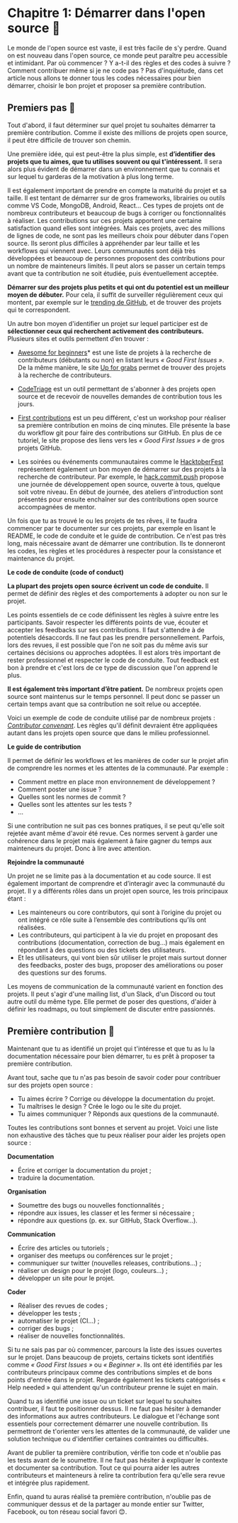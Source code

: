 # Chapitre 1: Démarrer dans l'open source 🥚

Le monde de l'open source est vaste, il est très facile de s'y perdre. Quand on est nouveau dans l'open source, ce monde peut paraître peu accessible et intimidant. Par où commencer ? Y a-t-il des règles et des codes à suivre ? Comment contribuer même si je ne code pas ?
Pas d'inquiétude, dans cet article nous allons te donner tous les codes nécessaires pour bien démarrer, choisir le bon projet et proposer sa première contribution.


## Premiers pas 🐣

Tout d'abord, il faut déterminer sur quel projet tu souhaites démarrer ta première contribution. Comme il existe des millions de projets open source, il peut être difficile de trouver son chemin.

Une première idée, qui est peut-être la plus simple, est **d’identifier des projets que tu aimes, que tu utilises souvent ou qui t'intéressent.** Il sera alors plus évident de démarrer dans un environnement que tu connais et sur lequel tu garderas de la motivation à plus long terme.

Il est également important de prendre en compte la maturité du projet et sa taille. Il est tentant de démarrer sur de gros frameworks, librairies ou outils comme VS Code, MongoDB, Android, React… Ces types de projets ont de nombreux contributeurs et beaucoup de bugs à corriger ou fonctionnalités à réaliser. Les contributions sur ces projets apportent une certaine satisfaction quand elles sont intégrées. Mais ces projets, avec des millions de lignes de code, ne sont pas les meilleurs choix pour débuter dans l'open source. Ils seront plus difficiles à appréhender par leur taille et les workflows qui viennent avec. Leurs communautés sont déjà très développées et beaucoup de personnes proposent des contributions pour un nombre de mainteneurs limités. Il peut alors se passer un certain temps avant que ta contribution ne soit étudiée, puis éventuellement acceptée.

**Démarrer sur des projets plus petits et qui ont du potentiel est un meilleur moyen de débuter.** Pour cela, il suffit de surveiller régulièrement ceux qui montent, par exemple sur le [trending de GitHub](https://github.com/trending/javascript?since=monthly), et de trouver des projets qui te correspondent.

Un autre bon moyen d'identifier un projet sur lequel participer est de **sélectionner ceux qui recherchent activement des contributeurs.** Plusieurs sites et outils permettent d’en trouver :

* [Awesome for beginners](https://github.com/MunGell/awesome-for-beginners)* est une liste de projets à la recherche de contributeurs (débutants ou non) en listant leurs *« Good First Issues »*. De la même manière, le site [Up for grabs](https://up-for-grabs.net) permet de trouver des projets à la recherche de contributeurs.

* [CodeTriage](https://www.codetriage.com/) est un outil permettant de s'abonner à des projets open source et de recevoir de nouvelles demandes de contribution tous les jours.

* [First contributions](https://firstcontributions.github.io/) est un peu différent, c'est un workshop pour réaliser sa première contribution en moins de cinq minutes. Elle présente la base du workflow git pour faire des contributions sur GitHub. En plus de ce tutoriel, le site propose des liens vers les *« Good First Issues »* de gros projets GitHub.

* Les soirées ou événements communautaires comme le [HacktoberFest](https://hacktoberfest.digitalocean.com/) représentent également un bon moyen de démarrer sur des projets à la recherche de contributeur. Par exemple, le [hack.commit.push](https://hack-commit-pu.sh/) propose une journée de développement open source, ouverte à tous, quelque soit votre niveau. En début de journée, des ateliers d'introduction sont présentés pour ensuite enchaîner sur des contributions open source accompagnées de mentor.

Un fois que tu as trouvé le ou les projets de tes rêves, il te faudra commencer par te documenter sur ces projets, par exemple en lisant le README, le code de conduite et le guide de contribution. Ce n'est pas très long, mais nécessaire avant de démarrer une contribution. Ils te donneront les codes, les règles et les procédures à respecter pour la consistance et maintenance du projet.

**Le code de conduite (code of conduct)**

**La plupart des projets open source écrivent un code de conduite.** Il permet de définir des règles et des comportements à adopter ou non sur le projet.

Les points essentiels de ce code définissent les règles à suivre entre les participants. Savoir respecter les différents points de vue, écouter et accepter les feedbacks sur ses contributions. Il faut s'attendre à de potentiels désaccords. Il ne faut pas les prendre personnellement. Parfois, lors des revues, il est possible que l'on ne soit pas du même avis sur certaines décisions ou approches adoptées. Il est alors très important de rester professionnel et respecter le code de conduite. Tout feedback est bon à prendre et c'est lors de ce type de discussion que l'on apprend le plus.

**Il est également très important d’être patient.** De nombreux projets open source sont maintenus sur le temps personnel. Il peut donc se passer un certain temps avant que sa contribution ne soit relue ou acceptée.

Voici un exemple de code de conduite utilisé par de nombreux projets : [*Contributor convenant*](https://www.contributor-covenant.org/). Les règles qu'il définit devraient être appliquées autant dans les projets open source que dans le milieu professionnel.

**Le guide de contribution**

Il permet de définir les workflows et les manières de coder sur le projet afin de comprendre les normes et les attentes de la communauté. Par exemple :
* Comment mettre en place mon environnement de développement ?
* Comment poster une issue ?
* Quelles sont les normes de commit ?
* Quelles sont les attentes sur les tests ?
* …

Si une contribution ne suit pas ces bonnes pratiques, il se peut qu'elle soit rejetée avant même d'avoir été revue. Ces normes servent à garder une cohérence dans le projet mais également à faire gagner du temps aux mainteneurs du projet. Donc à lire avec attention.

**Rejoindre la communauté**

Un projet ne se limite pas à la documentation et au code source. Il est également important de comprendre et d’interagir avec la communauté du projet. Il y a différents rôles dans un projet open source, les trois principaux étant :
* Les mainteneurs ou core contributors, qui sont à l’origine du projet ou ont intégré ce rôle suite à l’ensemble des contributions qu’ils ont réalisées.
* Les contributeurs, qui participent à la vie du projet en proposant des contributions (documentation, correction de bug...) mais également en répondant à des questions ou des tickets des utilisateurs.
* Et les utilisateurs, qui vont bien sûr utiliser le projet mais surtout donner des feedbacks, poster des bugs, proposer des améliorations ou poser des questions sur des forums.

Les moyens de communication de la communauté varient en fonction des projets. Il peut s'agir d'une mailing list, d'un Slack, d'un Discord ou tout autre outil du même type. Elle permet de poser des questions, d'aider à définir les roadmaps, ou tout simplement de discuter entre passionnés.



## Première contribution 🐥

Maintenant que tu as identifié un projet qui t'intéresse et que tu as lu la documentation nécessaire pour bien démarrer, tu es prêt à proposer ta première contribution.

Avant tout, sache que tu n'as pas besoin de savoir coder pour contribuer sur des projets open source :
* Tu aimes écrire ? Corrige ou développe la documentation du projet.
* Tu maîtrises le design ? Crée le logo ou le site du projet.
* Tu aimes communiquer ? Réponds aux questions de la communauté.

Toutes les contributions sont bonnes et servent au projet. Voici une liste non exhaustive des tâches que tu peux réaliser pour aider les projets open source :

**Documentation**

* Écrire et corriger la documentation du projet ;
* traduire la documentation.

**Organisation**

* Soumettre des bugs ou nouvelles fonctionnalités ;
* répondre aux issues, les classer et les fermer si nécessaire ;
* répondre aux questions (p. ex. sur GitHub, Stack Overflow…).

**Communication**

* Écrire des articles ou tutoriels ;
* organiser des meetups ou conférences sur le projet ;
* communiquer sur twitter (nouvelles releases, contributions…) ;
* réaliser un design pour le projet (logo, couleurs…) ;
* développer un site pour le projet.

**Coder**

* Réaliser des revues de codes ;
* développer les tests ;
* automatiser le projet (CI…) ;
* corriger des bugs ;
* réaliser de nouvelles fonctionnalités.

Si tu ne sais pas par où commencer, parcours la liste des issues ouvertes sur le projet. Dans beaucoup de projets, certains tickets sont identifiés comme *« Good First Issues »* ou *« Beginner »*. Ils ont été identifiés par les contributeurs principaux comme des contributions simples et de bons points d'entrée dans le projet. Regarde également les tickets catégorisés « Help needed » qui attendent qu'un contributeur prenne le sujet en main.

Quand tu as identifié une issue ou un ticket sur lequel tu souhaites contribuer, il faut te positionner dessus. Il ne faut pas hésiter à demander des informations aux autres contributeurs. Le dialogue et l'échange sont essentiels pour correctement démarrer une nouvelle contribution. Ils permettront de t'orienter vers les attentes de la communauté, de valider une solution technique ou d'identifier certaines contraintes ou difficultés.

Avant de publier ta première contribution, vérifie ton code et n'oublie pas les tests avant de le soumettre. Il ne faut pas hésiter à expliquer le contexte et documenter sa contribution. Tout ce qui pourra aider les autres contributeurs et mainteneurs à relire ta contribution fera qu'elle sera revue et intégrée plus rapidement.

Enfin, quand tu auras réalisé ta première contribution, n'oublie pas de communiquer dessus et de la partager au monde entier sur Twitter, Facebook, ou ton réseau social favori 😊.
